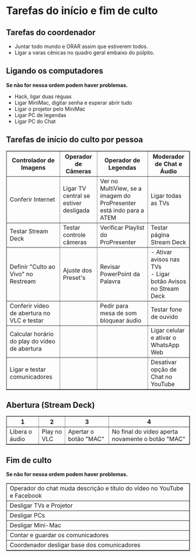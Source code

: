 # Tarefas do início e fim de culto

## Tarefas do coordenador
- Juntar todo mundo e ORAR assim que estiverem todos.
- Ligar a varas cênicas no quadro geral embaixo do púlpito.

## Ligando os computadores
**Se não for nessa ordem podem haver problemas.**
- Hack, ligar duas réguas
- Ligar MiniMac, digitar senha e esperar abrir tudo
- Ligar o projetor pelo MiniMac
- Ligar PC de legendas
- Ligar PC do Chat

<script>
  $(document).ready(function () {
    $('td').click(function () {
        //Check to see if background color is set or if it's set to white.
        if(this.style.background == "") {
            $(this).css('background', 'green');
        }
        else {
            $(this).css('background', '');
        }
    });
});
</script>

## Tarefas de início do culto por pessoa
<table border="1">
  <tr>
    <th>Controlador de Imagens</th>
    <th>Operador de Câmeras</th>
    <th>Operador de Legendas</th>
    <th>Moderador de Chat e Áudio</th>
  </tr>
  <tr>
    <td>Conferir Internet</td><!--StreamDeck-->
    <td>Ligar TV central se estiver desligada</td><!--PTZ-->
    <td>Ver no MultiView, se a imagem do ProPresenter está indo para a ATEM</td><!--Legendas-->
    <td>Ligar todas as TVs</td><!--Chat-->
  </tr>
  <tr>
    <td>Testar Stream Deck</td><!--StreamDeck-->
    <td>Testar controle câmeras</td><!--PTZ-->
    <td>Verificar Playlist do ProPresenter</td><!--Legendas-->
    <td>Testar página Stream Deck</td><!--Chat-->
  </tr>
  <tr>
    <td>Definir "Culto ao Vivo" no Restream</td><!--StreamDeck-->
    <td>Ajuste dos Preset's</td><!--PTZ-->
    <td>Revisar PowerPoint da Palavra</td><!--Legendas-->
    <td>
    - Ativar avisos nas TVs<br />
    - Ligar botão Avisos no Stream Deck
    </td><!--Chat-->
  </tr>
  <tr>
    <td>Conferir vídeo de abertura no VLC e testar</td><!--StreamDeck-->
    <td></td><!--PTZ-->
    <td>Pedir para mesa de som bloquear áudio</td><!--Legendas-->
    <td>Testar fone de ouvido</td><!--Chat-->
  </tr>
  <tr>
    <td>Calcular horário do play do vídeo de abertura</td><!--StreamDeck-->
    <td></td><!--PTZ-->
    <td></td><!--Legendas-->
    <td>Ligar celular e ativar o WhatsApp Web</td><!--Chat-->
  </tr>
  <tr>
    <td>Ligar e testar comunicadores</td><!--StreamDeck-->
    <td></td><!--PTZ-->
    <td></td><!--Legendas-->
    <td>Desativar opção de Chat no YouTube</td><!--Chat-->
  </tr>
</table>

## Abertura (Stream Deck)
<table border="1">
  <tr>
    <th align="center">1</th>
    <th align="center">2</th>
    <th align="center">3</th>
    <th align="center">4</th>
  </tr>
  <tr>
    <td>Libera o áudio</td>
    <td>Play no VLC</td>
    <td>Apertar o botão "MAC"</td>
    <td>No final do vídeo aperta novamente o botão "MAC"</td>
  </tr>
</table>

## Fim de culto
**Se não for nessa ordem podem haver problemas.**
<table border="1">
  <tr>
    <td>Operador do chat muda descrição e título do vídeo no YouTube e Facebook</td>
  </tr>
  <tr>
    <td>Desligar TVs e Projetor</td>
  </tr>
  <tr>
    <td>Desligar PCs</td>
  </tr>
  <tr>
    <td>Desligar Mini-Mac</td>
  </tr>
  <tr>
    <td>Contar e guardar os comunicadores</td>
  </tr>
  <tr>
    <td>Coordenador desligar base dos comunicadores</td>
  </tr>
</table>